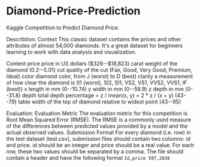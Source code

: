 # Diamond-Price-Prediction
Kaggle Competition to Predict Diamond Price.

Describtion:
Context
  This classic dataset contains the prices and other attributes of almost 54,000 diamonds. It's a great dataset for beginners learning to work with data analysis and visualization.

Content
  price price in US dollars (\$326--\$18,823)
  carat weight of the diamond (0.2--5.01)
  cut quality of the cut (Fair, Good, Very Good, Premium, Ideal)
  color diamond color, from J (worst) to D (best)
  clarity a measurement of how clear the diamond is (I1 (worst), SI2, SI1, VS2, VS1, VVS2, VVS1, IF (best))
  x length in mm (0--10.74)
  y width in mm (0--58.9)
  z depth in mm (0--31.8)
  depth total depth percentage = z / mean(x, y) = 2 * z / (x + y) (43--79)
  table width of the top of diamond relative to widest point (43--95)

Evaluation:
  Evaluation Metric The evaluation metric for this competition is Root Mean Squared Error (RMSE). The RMSE is a commonly used measure of the differences between predicted values provided by a model and the actual observed values. Submission Format For every diamond (i.e. row) in the test dataset (test.csv), submission files should contain two columns: id and price. id should be an integer and price should be a real value. For each row, these two values should be separated by a comma. The file should contain a header and have the following format ``` Id,price 597,2838 ```
